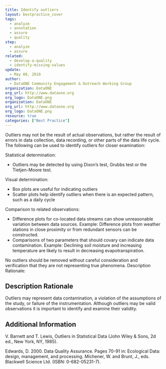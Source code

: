 ```yaml
---
title: Identify outliers
layout: bestpractice_cover
tags:
  - analyze
  - annotation
  - assure
  - quality
step:
  - analyze
  - assure
related:
  - develop-a-quality
  - identify-missing-values
update:
  - May 08, 2018
author:
  - DataONE Community Engagement & Outreach Working Group
organization: DataONE
org_url: http://www.dataone.org
org_logo: DataONE.png
organization: DataONE
org_url: http://www.dataone.org
org_logo: DataONE.png
resource: true
categories: ["Best Practice"]
---
```




Outliers may not be the result of actual observations, but rather the result of errors in data collection, data recording, or other parts of the data life cycle. The following can be used to identify outliers for closer examination:

Statistical determination:
- Outliers may be detected by using Dixon’s test, Grubbs test or the Tietjen-Moore test.

Visual determination:
- Box plots are useful for indicating outliers
- Scatter plots help identify outliers when there is an expected pattern, such as a daily cycle

Comparison to related observations:
- Difference plots for co-located data streams can show unreasonable variation between data sources. Example: Difference plots from weather stations in close proximity or from redundant sensors can be constructed.
- Comparisons of two parameters that should covary can indicate data contamination. Example: Declining soil moisture and increasing temperature are likely to result in decreasing evapotranspiration.

No outliers should be removed without careful consideration and verification that they are not representing true phenomena.
Description Rationale:

## Description Rationale

Outliers may represent data contamination, a violation of the assumptions of the study, or failure of the instrumentation. Although outliers may be valid observations it is important to identify and examine their validity.

## Additional Information

V. Barnett and T. Lewis, Outliers in Statistical Data (John Wiley & Sons, 2d ed., New York, NY, 1985).

Edwards, D. 2000. Data Quality Assurance. Pages 70-91 in: Ecological Data: design, management, and processing. Michener, W. and Brunt, J., eds. Blackwell Science Ltd. (ISBN: 0-682-05231-7).
